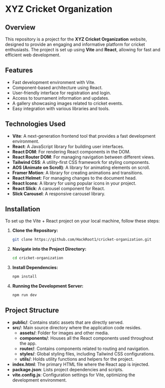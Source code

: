 # XYZ Cricket Organization

## Overview

This repository is a project for the **XYZ Cricket Organization** website, designed to provide an engaging and informative platform for cricket enthusiasts. The project is set up using **Vite** and **React**, allowing for fast and efficient web development.

## Features

-   Fast development environment with Vite.
-   Component-based architecture using React.
-   User-friendly interface for registration and login.
-   Access to tournament information and updates.
-   A gallery showcasing images related to cricket events.
-   Easy integration with various libraries and tools.

## Technologies Used

-   **Vite**: A next-generation frontend tool that provides a fast development environment.
-   **React**: A JavaScript library for building user interfaces.
-   **React DOM**: For rendering React components in the DOM.
-   **React Router DOM**: For managing navigation between different views.
-   **Tailwind CSS**: A utility-first CSS framework for styling components.
-   **AOS (Animate on Scroll)**: A library for animating elements on scroll.
-   **Framer Motion**: A library for creating animations and transitions.
-   **React Helmet**: For managing changes to the document head.
-   **React Icons**: A library for using popular icons in your project.
-   **React Slick**: A carousel component for React.
-   **Slick Carousel**: A responsive carousel library.

## Installation

To set up the Vite + React project on your local machine, follow these steps:

1. **Clone the Repository:**

    ```bash
    git clone https://github.com/HackRoot1/cricket-organization.git
    ```

2. **Navigate into the Project Directory:**

    ```bash
    cd cricket-organization
    ```

3. **Install Dependencies:**

    ```bash
    npm install
    ```

4. **Running the Development Server:**

    ```bash
    npm run dev
    ```

## Project Structure

-   **public/**: Contains static assets that are directly served.
-   **src/**: Main source directory where the application code resides.
    -   **assets/**: Folder for images and other media.
    -   **components/**: Houses all the React components used throughout the app.
    -   **router/**: Contains components related to routing and navigation.
    -   **styles/**: Global styling files, including Tailwind CSS configurations.
    -   **utils/**: Holds utility functions and helpers for the project.
-   **index.html**: The primary HTML file where the React app is injected.
-   **package.json**: Lists project dependencies and scripts.
-   **vite.config.js**: Configuration settings for Vite, optimizing the development environment.
